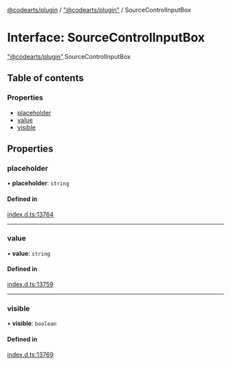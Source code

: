 [@codearts/plugin](../README.md) / ["@codearts/plugin"](../modules/_codearts_plugin_.md) / SourceControlInputBox

# Interface: SourceControlInputBox

["@codearts/plugin"](../modules/_codearts_plugin_.md).SourceControlInputBox

## Table of contents

### Properties

- [placeholder](codearts_plugin_.SourceControlInputBox.md#placeholder)
- [value](codearts_plugin_.SourceControlInputBox.md#value)
- [visible](codearts_plugin_.SourceControlInputBox.md#visible)

## Properties

### placeholder

• **placeholder**: `string`

#### Defined in

[index.d.ts:13764](https://github.com/huaweicloud/cloudide-plugin-api/blob/84e382d/index.d.ts#L13764)

___

### value

• **value**: `string`

#### Defined in

[index.d.ts:13759](https://github.com/huaweicloud/cloudide-plugin-api/blob/84e382d/index.d.ts#L13759)

___

### visible

• **visible**: `boolean`

#### Defined in

[index.d.ts:13769](https://github.com/huaweicloud/cloudide-plugin-api/blob/84e382d/index.d.ts#L13769)
